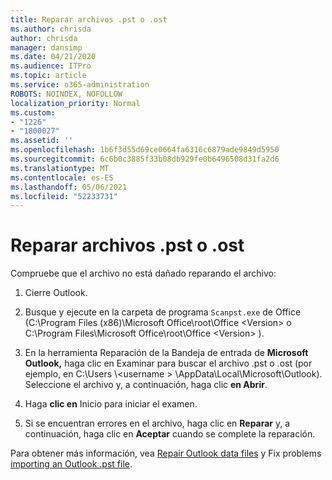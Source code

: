 ```yaml
---
title: Reparar archivos .pst o .ost
ms.author: chrisda
author: chrisda
manager: dansimp
ms.date: 04/21/2020
ms.audience: ITPro
ms.topic: article
ms.service: o365-administration
ROBOTS: NOINDEX, NOFOLLOW
localization_priority: Normal
ms.custom:
- "1226"
- "1800027"
ms.assetid: ''
ms.openlocfilehash: 1b6f3d55d69ce0664fa6316c6879ade9849d5950
ms.sourcegitcommit: 6c6b0c3885f33b08db929fe0b6496508d31fa2d6
ms.translationtype: MT
ms.contentlocale: es-ES
ms.lasthandoff: 05/06/2021
ms.locfileid: "52233731"
---
```

# <a name="repair-pst-or-ost-files"></a>Reparar archivos .pst o .ost

Compruebe que el archivo no está dañado reparando el archivo:

1. Cierre Outlook.

2. Busque y ejecute en la carpeta de programa `Scanpst.exe` de Office (C:\Program Files (x86)\Microsoft Office\root\Office \<Version\> o C:\Program Files\Microsoft Office\root\Office \<Version\> ).

3. En la herramienta Reparación de la Bandeja  de entrada de **Microsoft Outlook,** haga clic en Examinar para buscar el archivo .pst o .ost (por ejemplo, en C:\Users \\<username \> \AppData\Local\Microsoft\Outlook). Seleccione el archivo y, a continuación, haga clic **en Abrir**.

4. Haga **clic en** Inicio para iniciar el examen.

5. Si se encuentran errores en el archivo, haga clic en **Reparar** y, a continuación, haga clic en **Aceptar** cuando se complete la reparación.

Para obtener más información, vea [Repair Outlook data files](https://support.office.com/article/25663bc3-11ec-4412-86c4-60458afc5253) y Fix problems [importing an Outlook .pst file](https://support.office.com/article/2d2e50dc-5c36-4ab2-ab50-f1be733b3d6e).
